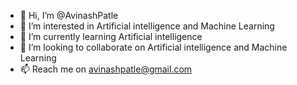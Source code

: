 - 👋 Hi, I’m @AvinashPatle
- 👀 I’m interested in Artificial intelligence and Machine Learning
- 🌱 I’m currently learning Artificial intelligence 
- 💞️ I’m looking to collaborate on Artificial intelligence and Machine Learning
- 📫 Reach me on avinashpatle@gmail.com

<!---
AvinashPatle/AvinashPatle is a ✨ special ✨ repository because its `README.md` (this file) appears on your GitHub profile.
You can click the Preview link to take a look at your changes.
--->
